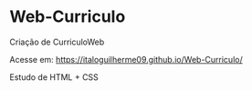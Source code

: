 # Web-Curriculo
Criação de CurriculoWeb

Acesse em: https://italoguilherme09.github.io/Web-Curriculo/

Estudo de HTML + CSS
